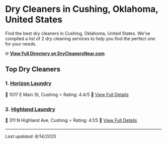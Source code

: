 # Dry Cleaners in Cushing, Oklahoma, United States

Find the best dry cleaners in Cushing, Oklahoma, United States. We've compiled a list of 2 dry cleaning services to help you find the perfect one for your needs.

🌐 **[View Full Directory on DryCleanersNear.com](https://drycleanersnear.com/city/US/Oklahoma/Cushing)**

## Top Dry Cleaners

### 1. [Horizon Laundry](https://drycleanersnear.com/dryCleaner/686c7bab4f42799737d40e48/horizon-laundry)
📍 1017 E Main St, Cushing
⭐ Rating: 4.4/5
🔗 [View Full Details](https://drycleanersnear.com/dryCleaner/686c7bab4f42799737d40e48/horizon-laundry)

### 2. [Highland Laundry](https://drycleanersnear.com/dryCleaner/686c7ba94f42799737d40e07/highland-laundry)
📍 311 N Highland Ave, Cushing
⭐ Rating: 4.1/5
🔗 [View Full Details](https://drycleanersnear.com/dryCleaner/686c7ba94f42799737d40e07/highland-laundry)


---

*Last updated: 8/14/2025*
